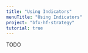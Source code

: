 ```yaml
---
title: "Using Indicators"
menuTitle: "Using Indicators"
project: "bfx-hf-strategy"
tutorial: true
---
```

TODO
